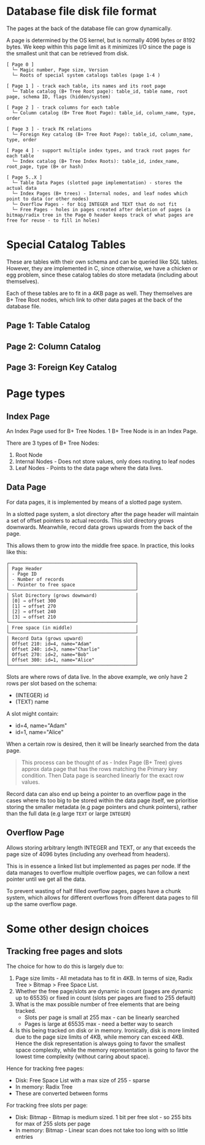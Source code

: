 # Database file disk file format

The pages at the back of the database file can grow dynamically. 

A page is determined by the OS kernel, but is normally 4096 bytes or 8192 bytes. We keep within this page limit as it minimizes I/O since the page is the smallest unit that can be retrieved from disk.


```
[ Page 0 ]
  └─ Magic number, Page size, Version
  └─ Roots of special system catalogs tables (page 1-4 )

[ Page 1 ] - track each table, its names and its root page
  └─ Table catalog (B+ Tree Root page): table_id, table name, root page, schema ID, flags (hidden/system)

[ Page 2 ] - track columns for each table
  └─ Column catalog (B+ Tree Root Page): table_id, column_name, type, order

[ Page 3 ] - track FK relations
  └─ Foreign Key catalog (B+ Tree Root Page): table_id, column_name, type, order
  
[ Page 4 ] - support multiple index types, and track root pages for each table
  └─ Index catalog (B+ Tree Index Roots): table_id, index_name, root_page, type (B+ or hash)

[ Page 5..X ]
  └─ Table Data Pages (slotted page implementation) - stores the actual data
  └─ Index Pages (B+ trees) - Internal nodes, and leaf nodes which point to data (or other nodes)
  └─ Overflow Pages - for big INTEGER and TEXT that do not fit
  └─ Free Pages - holes in pages created after deletion of pages (a bitmap/radix tree in the Page 0 header keeps track of what pages are free for reuse - to fill in holes)
```

# Special Catalog Tables 

These are tables with their own schema and can be queried like SQL tables. However, they are implemented in C, since otherwise, we have a chicken or egg problem, since these catalog tables do store metadata (including about themselves).

Each of these tables are to fit in a 4KB page as well. They themselves are B+ Tree Root nodes, which link to other data pages at the back of the database file.

## Page 1: Table Catalog

## Page 2: Column Catalog

## Page 3: Foreign Key Catalog

# Page types

## Index Page

An Index Page used for B+ Tree Nodes. 1 B+ Tree Node is in an Index Page.

There are 3 types of B+ Tree Nodes:
1) Root Node
2) Internal Nodes - Does not store values, only does routing to leaf nodes
3) Leaf Nodes - Points to the data page where the data lives.

## Data Page
For data pages, it is implemented by means of a slotted page system.

In a slotted page system, a slot directory after the page header will maintain a set of offset pointers to actual records. This slot directory grows downwards. Meanwhile, record data grows upwards from the back of the page. 

This allows them to grow into the middle free space. In practice, this looks like this:

```
┌──────────────────────────────────────────────┐
│ Page Header                                  │
│ - Page ID                                    │
│ - Number of records                          │
│ - Pointer to free space                      │
└──────────────────────────────────────────────┘
│ Slot Directory (grows downward)              │
│ [0] → offset 300                             │
│ [1] → offset 270                             │
│ [2] → offset 240                             │
│ [3] → offset 210                             │
└──────────────────────────────────────────────┘
│ Free space (in middle)                       │
└──────────────────────────────────────────────┘
│ Record Data (grows upward)                   │
│ Offset 210: id=4, name="Adam"                │
│ Offset 240: id=3, name="Charlie"             │
│ Offset 270: id=2, name="Bob"                 │
│ Offset 300: id=1, name="Alice"               │
└──────────────────────────────────────────────┘
```

Slots are where rows of data live. In the above example, we only have 2 rows per slot based on the schema:
- (INTEGER) id
- (TEXT) name

A slot might contain:
- id=4, name="Adam"
- id=1, name="Alice"

When a certain row is desired, then it will be linearly searched from the data page.

> This process can be thought of as - Index Page (B+ Tree) gives approx data page that has the rows matching the Primary key condition. Then Data page is searched linearly for the exact row values.

Record data can also end up being a pointer to an overflow page in the cases where its too big to be stored within the data page itself, we prioritise storing the smaller metadata (e.g page pointers and chunk pointers), rather than the full data (e.g large `TEXT` or large `INTEGER`)

## Overflow Page
Allows storing arbitrary length INTEGER and TEXT, or any that exceeds the page size of 4096 bytes (including any overhead from headers). 

This is in essence a linked list but implemented as pages per node. If the data manages to overflow multiple overflow pages, we can follow a next pointer until we get all the data.

To prevent wasting of half filled overflow pages, pages have a chunk system, which allows for different overflows from different data pages to fill up the same overflow page.

# Some other design choices

## Tracking free pages and slots

The choice for how to do this is largely due to:
1) Page size limits - All metadata has to fit in 4KB. In terms of size, Radix Tree > Bitmap > Free Space List. 
2) Whether the free page/slots are dynamic in count (pages are dynamic up to 65535) or fixed in count (slots per pages are fixed to 255 default)
3) What is the max possible number of free elements that are being tracked. 
    - Slots per page is small at 255 max - can be linearly searched
    - Pages is large at 65535 max - need a better way to search
4) Is this being tracked on disk or in memory. Ironically, disk is more limited due to the page size limits of 4KB, while memory can exceed 4KB. Hence the disk representation is always going to favor the smallest space complexity, while the memory representation is going to favor the lowest time complexity (without caring about space).


Hence for tracking free pages:
- Disk: Free Space List with a max size of 255 - sparse
- In memory: Radix Tree
- These are converted between forms

For tracking free slots per page:
- Disk: Bitmap - Bitmap is medium sized. 1 bit per free slot - so 255 bits for max of 255 slots per page
- In memory: Bitmap - Linear scan does not take too long with so little entries

